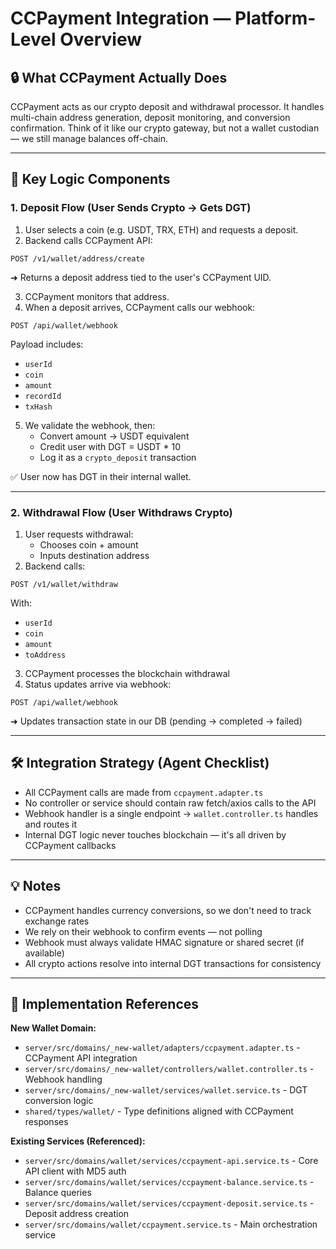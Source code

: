 # CCPayment Integration — Platform-Level Overview

## 🔒 What CCPayment Actually Does

CCPayment acts as our crypto deposit and withdrawal processor.
It handles multi-chain address generation, deposit monitoring, and conversion confirmation.
Think of it like our crypto gateway, but not a wallet custodian — we still manage balances off-chain.

---

## 🧩 Key Logic Components

### 1. Deposit Flow (User Sends Crypto → Gets DGT)

1. User selects a coin (e.g. USDT, TRX, ETH) and requests a deposit.
2. Backend calls CCPayment API:

```http
POST /v1/wallet/address/create
```

➜ Returns a deposit address tied to the user's CCPayment UID.

3. CCPayment monitors that address.
4. When a deposit arrives, CCPayment calls our webhook:

```http
POST /api/wallet/webhook
```

Payload includes:
- `userId`
- `coin`
- `amount`
- `recordId`
- `txHash`

5. We validate the webhook, then:
   - Convert amount → USDT equivalent
   - Credit user with DGT = USDT * 10
   - Log it as a `crypto_deposit` transaction

✅ User now has DGT in their internal wallet.

---

### 2. Withdrawal Flow (User Withdraws Crypto)

1. User requests withdrawal:
   - Chooses coin + amount
   - Inputs destination address
2. Backend calls:

```http
POST /v1/wallet/withdraw
```

With:
- `userId`
- `coin`
- `amount`
- `toAddress`

3. CCPayment processes the blockchain withdrawal
4. Status updates arrive via webhook:

```http
POST /api/wallet/webhook
```

➜ Updates transaction state in our DB (pending → completed → failed)

---

## 🛠️ Integration Strategy (Agent Checklist)

- All CCPayment calls are made from `ccpayment.adapter.ts`
- No controller or service should contain raw fetch/axios calls to the API
- Webhook handler is a single endpoint → `wallet.controller.ts` handles and routes it
- Internal DGT logic never touches blockchain — it's all driven by CCPayment callbacks

---

## 💡 Notes

- CCPayment handles currency conversions, so we don't need to track exchange rates
- We rely on their webhook to confirm events — not polling
- Webhook must always validate HMAC signature or shared secret (if available)
- All crypto actions resolve into internal DGT transactions for consistency

---

## 🔧 Implementation References

**New Wallet Domain:**
- `server/src/domains/_new-wallet/adapters/ccpayment.adapter.ts` - CCPayment API integration
- `server/src/domains/_new-wallet/controllers/wallet.controller.ts` - Webhook handling
- `server/src/domains/_new-wallet/services/wallet.service.ts` - DGT conversion logic
- `shared/types/wallet/` - Type definitions aligned with CCPayment responses

**Existing Services (Referenced):**
- `server/src/domains/wallet/services/ccpayment-api.service.ts` - Core API client with MD5 auth
- `server/src/domains/wallet/services/ccpayment-balance.service.ts` - Balance queries
- `server/src/domains/wallet/services/ccpayment-deposit.service.ts` - Deposit address creation
- `server/src/domains/wallet/ccpayment.service.ts` - Main orchestration service